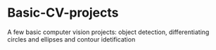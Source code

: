# Basic-CV-projects
A few basic computer vision projects: object detection, differentiating circles and ellipses and contour idetification
